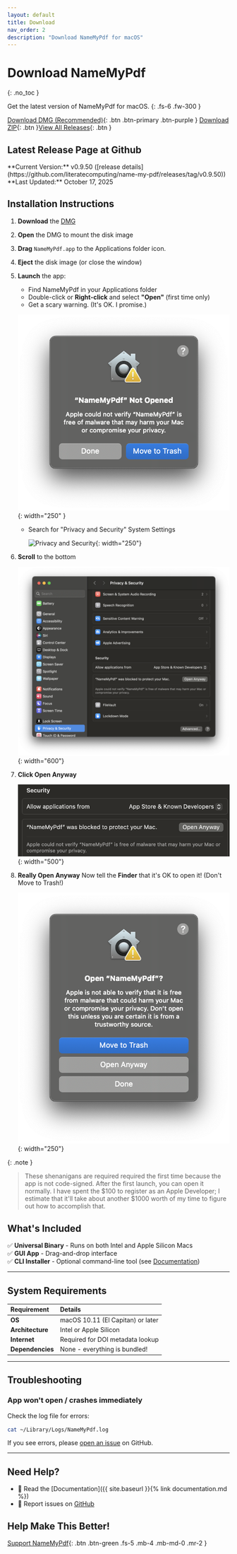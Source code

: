```yaml
---
layout: default
title: Download
nav_order: 2
description: "Download NameMyPdf for macOS"
---
```


# Download NameMyPdf

{: .no_toc }

Get the latest version of NameMyPdf for macOS.
{: .fs-6 .fw-300 }

<!-- VERSION-UPDATE-START -->

[Download DMG (Recommended)](https://github.com/literatecomputing/name-my-pdf/releases/download/v0.9.50/NameMyPdf-v0.9.50.dmg){: .btn .btn-primary .btn-purple }
[Download ZIP](https://github.com/literatecomputing/name-my-pdf/releases/download/v0.9.50/NameMyPdf-v0.9.50.zip){: .btn }<!-- VERSION-UPDATE-END -->[View All Releases](https://github.com/literatecomputing/name-my-pdf/releases){: .btn }

## Latest Release Page at Github

<!-- VERSION-UPDATE-START -->
<div class="code-example" markdown="1">
**Current Version:** v0.9.50 ([release details](https://github.com/literatecomputing/name-my-pdf/releases/tag/v0.9.50))
**Last Updated:** October 17, 2025
</div>
<!-- VERSION-UPDATE-END -->

## Installation Instructions

1. **Download** the <!-- VERSION-UPDATE-START -->[DMG](https://github.com/literatecomputing/name-my-pdf/releases/download/v0.9.50/NameMyPdf-v0.9.50.dmg)<!-- VERSION-UPDATE-END -->

2. **Open** the DMG to mount the disk image
3. **Drag** `NameMyPdf.app` to the Applications folder icon.
4. **Eject** the disk image (or close the window)
5. **Launch** the app:

   - Find NameMyPdf in your Applications folder
   - Double-click or **Right-click** and select **"Open"** (first time only)
   - Get a scary warning. (It's OK. I promise.)

   ![Not Opened warning](../images/NameMyPdfNotOpened.png){: width="250" }

   - Search for "Privacy and Security" System Settings

     ![Privacy and Security](../images/PrivacySecurity-top.png){: width="250"}

6. **Scroll** to the bottom

   ![Privacy and Security security options](../images/PrivacyAndSecurity-bottom.png){: width="600"}

7. **Click Open Anyway**

   ![Security open anyway](../images/OpenAnyway.png){: width="500"}

8. **Really Open Anyway** Now tell the **Finder** that it's OK to open it! (Don't Move to Trash!)

   ![Finder Open Anyway](../images/FinderOpenAnyway.png){: width="250"}

{: .note }

> These shenanigans are required required the first time because the app is not code-signed. After the first launch, you can open it normally. I have spent the $100 to register as an Apple Developer; I estimate that it'll take about another $1000 worth of my time to figure out how to accomplish that.

## What's Included

✅ **Universal Binary** - Runs on both Intel and Apple Silicon Macs  
✅ **GUI App** - Drag-and-drop interface  
✅ **CLI Installer** - Optional command-line tool (see [Documentation](documentation.html#command-line-usage))

---

## System Requirements

| Requirement      | Details                           |
| :--------------- | :-------------------------------- |
| **OS**           | macOS 10.11 (El Capitan) or later |
| **Architecture** | Intel or Apple Silicon            |
| **Internet**     | Required for DOI metadata lookup  |
| **Dependencies** | None - everything is bundled!     |

---

## Troubleshooting

### App won't open / crashes immediately

Check the log file for errors:

```bash
cat ~/Library/Logs/NameMyPdf.log
```

If you see errors, please [open an issue](https://github.com/literatecomputing/name-my-pdf/issues) on GitHub.

---

## Need Help?

- 📖 Read the [Documentation]({{ site.baseurl }}{% link documentation.md %})
- 🐛 Report issues on [GitHub](https://github.com/literatecomputing/name-my-pdf/issues)

## Help Make This Better!

[Support NameMyPdf](/donate.html){: .btn .btn-green .fs-5 .mb-4 .mb-md-0 .mr-2 }
